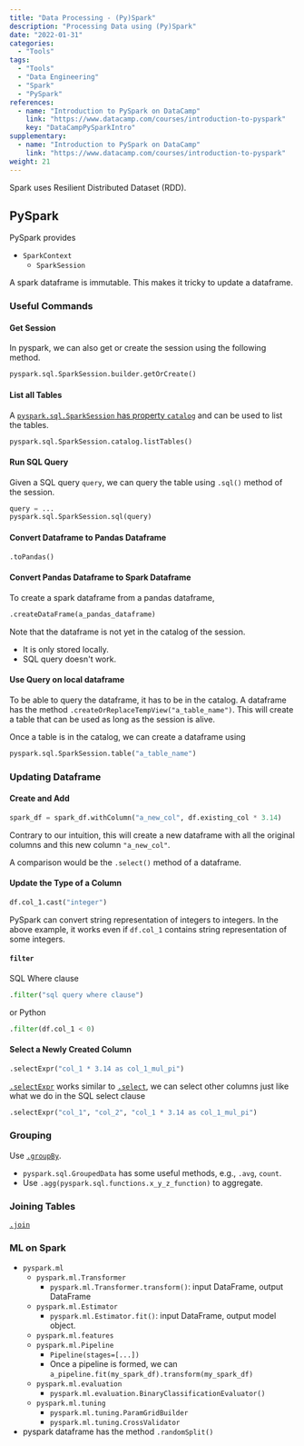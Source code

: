 ```yaml
---
title: "Data Processing - (Py)Spark"
description: "Processing Data using (Py)Spark"
date: "2022-01-31"
categories:
  - "Tools"
tags:
  - "Tools"
  - "Data Engineering"
  - "Spark"
  - "PySpark"
references:
  - name: "Introduction to PySpark on DataCamp"
    link: "https://www.datacamp.com/courses/introduction-to-pyspark"
    key: "DataCampPySparkIntro"
supplementary:
  - name: "Introduction to PySpark on DataCamp"
    link: "https://www.datacamp.com/courses/introduction-to-pyspark"
weight: 21
---
```


Spark uses Resilient Distributed Dataset (RDD).

## PySpark

PySpark provides

- `SparkContext`
  - `SparkSession`


A spark dataframe is immutable. This makes it tricky to update a dataframe.


### Useful Commands

#### Get Session

In pyspark, we can also get or create the session using the following method.

```python
pyspark.sql.SparkSession.builder.getOrCreate()
```

#### List all Tables

A [`pyspark.sql.SparkSession` has property `catalog`](https://spark.apache.org/docs/latest/api/python/reference/api/pyspark.sql.SparkSession.catalog.html#pyspark.sql.SparkSession.catalog) and can be used to list the tables.

```python
pyspark.sql.SparkSession.catalog.listTables()
```

#### Run SQL Query

Given a SQL query `query`, we can query the table using `.sql()` method of the session.

```python
query = ...
pyspark.sql.SparkSession.sql(query)
```


#### Convert Dataframe to Pandas Dataframe


```python
.toPandas()
```


#### Convert Pandas Dataframe to Spark Dataframe

To create a spark dataframe from a pandas dataframe,

```python
.createDataFrame(a_pandas_dataframe)
```

Note that the dataframe is not yet in the catalog of the session.
- It is only stored locally.
- SQL query doesn't work.


#### Use Query on local dataframe

To be able to query the dataframe, it has to be in the catalog. A dataframe has the method `.createOrReplaceTempView("a_table_name")`. This will create a table that can be used as long as the session is alive.

Once a table is in the catalog, we can create a dataframe using

```python
pyspark.sql.SparkSession.table("a_table_name")
```


### Updating Dataframe


#### Create and Add


```python
spark_df = spark_df.withColumn("a_new_col", df.existing_col * 3.14)
```

Contrary to our intuition, this will create a new dataframe with all the original columns and this new column `"a_new_col"`.

A comparison would be the `.select()` method of a dataframe.

#### Update the Type of a Column

```python
df.col_1.cast("integer")
```

PySpark can convert string representation of integers to integers. In the above example, it works even if `df.col_1` contains string representation of some integers.

#### `filter`

SQL Where clause

```python
.filter("sql query where clause")
```

or Python

```python
.filter(df.col_1 < 0)
```

#### Select a Newly Created Column


```python
.selectExpr("col_1 * 3.14 as col_1_mul_pi")
```

[`.selectExpr`](https://spark.apache.org/docs/3.1.1/api/python/reference/api/pyspark.sql.DataFrame.selectExpr.html?highlight=selectexpr#pyspark.sql.DataFrame.selectExpr) works similar to [`.select`](https://spark.apache.org/docs/3.1.1/api/python/reference/api/pyspark.sql.DataFrame.select.html?highlight=select#pyspark.sql.DataFrame.select), we can select other columns just like what we do in the SQL select clause

```python
.selectExpr("col_1", "col_2", "col_1 * 3.14 as col_1_mul_pi")
```


### Grouping

Use [`.groupBy`](https://spark.apache.org/docs/3.1.1/api/python/reference/api/pyspark.sql.DataFrame.groupBy.html?highlight=groupby#pyspark.sql.DataFrame.groupBy).

- `pyspark.sql.GroupedData` has some useful methods, e.g., `.avg`, `count`.
- Use `.agg(pyspark.sql.functions.x_y_z_function)` to aggregate.

### Joining Tables

[`.join`](https://spark.apache.org/docs/3.1.1/api/python/reference/api/pyspark.sql.DataFrame.join.html)


### ML on Spark

- `pyspark.ml`
  - `pyspark.ml.Transformer`
    - `pyspark.ml.Transformer.transform()`: input DataFrame, output DataFrame
  - `pyspark.ml.Estimator`
    - `pyspark.ml.Estimator.fit()`: input DataFrame, output model object.
  - `pyspark.ml.features`
  - `pyspark.ml.Pipeline`
    - `Pipeline(stages=[...])`
    - Once a pipeline is formed, we can `a_pipeline.fit(my_spark_df).transform(my_spark_df)`
  - `pyspark.ml.evaluation`
    - `pyspark.ml.evaluation.BinaryClassificationEvaluator()`
  - `pyspark.ml.tuning`
    - `pyspark.ml.tuning.ParamGridBuilder`
    - `pyspark.ml.tuning.CrossValidator`
- pyspark dataframe has the method `.randomSplit()`

